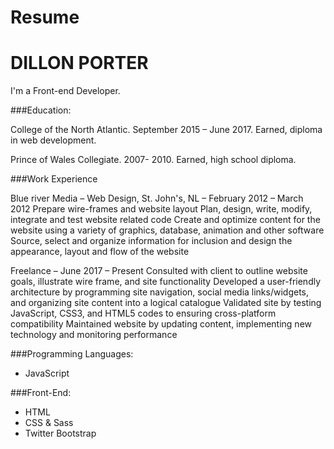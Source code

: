 # Resume
# DILLON PORTER
I'm a Front-end Developer.

###Education:

College of the North Atlantic. September 2015 – June 2017.
Earned, diploma in web development.

Prince of Wales Collegiate. 2007- 2010.
Earned, high school diploma.

###Work Experience

Blue river Media – Web Design, St. John's, NL – February 2012 – March 2012
Prepare wire-frames and website layout
Plan, design, write, modify, integrate and test website related code 
Create and optimize content for the website using a variety of graphics, database, animation and other software 
Source, select and organize information for inclusion and design the appearance, layout and flow of the website

Freelance – June 2017 – Present
Consulted with client to outline website goals, illustrate wire frame, and site functionality
Developed a user-friendly architecture by programming site navigation, social media links/widgets, and organizing site content into a logical catalogue
Validated site by testing JavaScript, CSS3, and HTML5 codes to ensuring cross-platform compatibility
Maintained website by updating content, implementing new technology and monitoring performance

###Programming Languages:
- JavaScript
	
###Front-End:
- HTML
- CSS & Sass
- Twitter Bootstrap
